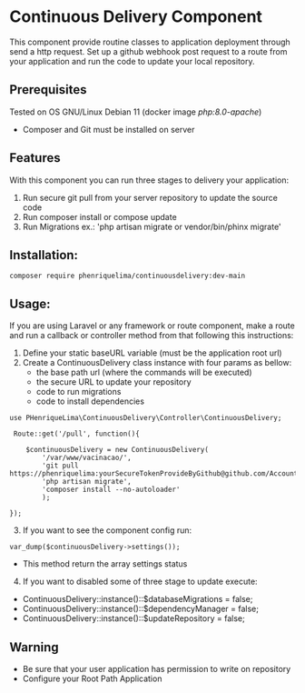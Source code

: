 # Continuous Delivery Component

This component provide routine classes to application deployment through send a http request.
Set up a github webhook post request to a route from your application and run the code to update your local repository.

## Prerequisites ##

Tested on OS GNU/Linux Debian 11 (docker image *php:8.0-apache*)
- Composer and Git must be installed on server

## Features ##

With this component you can run three stages to delivery your application:

1. Run secure git pull from your server repository to update the source code
2. Run composer install or compose update
3. Run Migrations ex.: 'php artisan migrate or vendor/bin/phinx migrate'

## Installation: ##

```
composer require phenriquelima/continuousdelivery:dev-main

```


## Usage: ##

If you are using Laravel or any framework or route component, make a route and run a callback or controller method from that following this instructions:

1. Define your static baseURL variable (must be the application root url)
2. Create a ContinuousDelivery class instance with four params as bellow:
   - the base path url (where the commands will be executed)
   - the secure URL to update your repository
   - code to run migrations
   - code to install dependencies 

```
use PHenriqueLima\ContinuousDelivery\Controller\ContinuousDelivery;

 Route::get('/pull', function(){
   
    $continuousDelivery = new ContinuousDelivery(
        '/var/www/vacinacao/',
        'git pull https://phenriquelima:yourSecureTokenProvideByGithub@github.com/AccountName/RepositoryName',
        'php artisan migrate',
        'composer install --no-autoloader'
        );
    
});
```

3. If you want to see the component config run:
```
var_dump($continuousDelivery->settings());
```
- This method return the array settings status

4. If you want to disabled some of three stage to update execute:

- ContinuousDelivery::instance()::$databaseMigrations = false;
- ContinuousDelivery::instance()::$dependencyManager = false;
- ContinuousDelivery::instance()::$updateRepository = false;


## Warning ##
- Be sure that your user application has permission to write on repository
- Configure your Root Path Application



